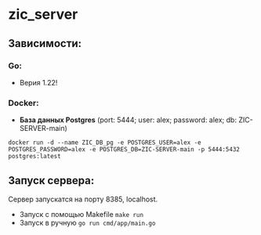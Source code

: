 # zic_server

## Зависимости:
### Go:
- Верия 1.22!

### Docker:
- **База данных Postgres** (port: 5444; user: alex; password: alex; db: ZIC-SERVER-main)
```
docker run -d --name ZIC_DB_pg -e POSTGRES_USER=alex -e POSTGRES_PASSWORD=alex -e POSTGRES_DB=ZIC-SERVER-main -p 5444:5432 postgres:latest
```

## Запуск сервера:
Сервер запускатся на порту 8385, localhost.
- Запуск с помощью Makefile
```make run```
- Запуск в ручную
```go run cmd/app/main.go```

